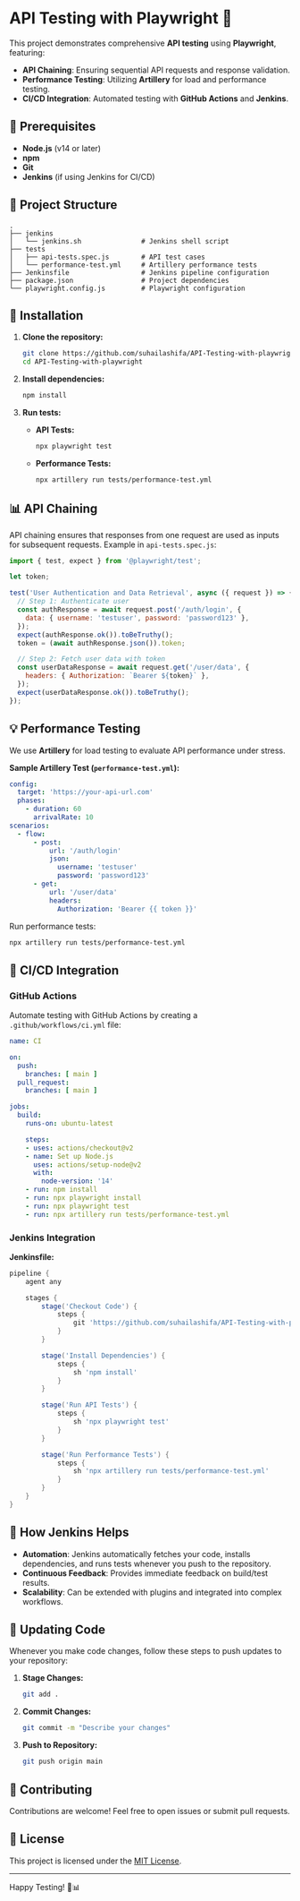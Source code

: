 # API Testing with Playwright 🚀

This project demonstrates comprehensive **API testing** using **Playwright**, featuring:

- **API Chaining**: Ensuring sequential API requests and response validation.
- **Performance Testing**: Utilizing **Artillery** for load and performance testing.
- **CI/CD Integration**: Automated testing with **GitHub Actions** and **Jenkins**.

## 🔧 Prerequisites

- **Node.js** (v14 or later)
- **npm**
- **Git**
- **Jenkins** (if using Jenkins for CI/CD)

## 📂 Project Structure

```plaintext
.
├── jenkins
│   └── jenkins.sh               # Jenkins shell script
├── tests
│   ├── api-tests.spec.js        # API test cases
│   └── performance-test.yml     # Artillery performance tests
├── Jenkinsfile                  # Jenkins pipeline configuration
├── package.json                 # Project dependencies
└── playwright.config.js         # Playwright configuration
```

## 🔄 Installation

1. **Clone the repository:**

   ```bash
   git clone https://github.com/suhailashifa/API-Testing-with-playwright.git
   cd API-Testing-with-playwright
   ```

2. **Install dependencies:**

   ```bash
   npm install
   ```

3. **Run tests:**

   - **API Tests:**
     ```bash
     npx playwright test
     ```
   - **Performance Tests:**
     ```bash
     npx artillery run tests/performance-test.yml
     ```

## 📊 API Chaining

API chaining ensures that responses from one request are used as inputs for subsequent requests. Example in `api-tests.spec.js`:

```javascript
import { test, expect } from '@playwright/test';

let token;

test('User Authentication and Data Retrieval', async ({ request }) => {
  // Step 1: Authenticate user
  const authResponse = await request.post('/auth/login', {
    data: { username: 'testuser', password: 'password123' },
  });
  expect(authResponse.ok()).toBeTruthy();
  token = (await authResponse.json()).token;

  // Step 2: Fetch user data with token
  const userDataResponse = await request.get('/user/data', {
    headers: { Authorization: `Bearer ${token}` },
  });
  expect(userDataResponse.ok()).toBeTruthy();
});
```

## 💡 Performance Testing

We use **Artillery** for load testing to evaluate API performance under stress.

**Sample Artillery Test (`performance-test.yml`):**

```yaml
config:
  target: 'https://your-api-url.com'
  phases:
    - duration: 60
      arrivalRate: 10
scenarios:
  - flow:
      - post:
          url: '/auth/login'
          json:
            username: 'testuser'
            password: 'password123'
      - get:
          url: '/user/data'
          headers:
            Authorization: 'Bearer {{ token }}'
```

Run performance tests:

```bash
npx artillery run tests/performance-test.yml
```

## 🚀 CI/CD Integration

### GitHub Actions

Automate testing with GitHub Actions by creating a `.github/workflows/ci.yml` file:

```yaml
name: CI

on:
  push:
    branches: [ main ]
  pull_request:
    branches: [ main ]

jobs:
  build:
    runs-on: ubuntu-latest

    steps:
    - uses: actions/checkout@v2
    - name: Set up Node.js
      uses: actions/setup-node@v2
      with:
        node-version: '14'
    - run: npm install
    - run: npx playwright install
    - run: npx playwright test
    - run: npx artillery run tests/performance-test.yml
```

### Jenkins Integration

**Jenkinsfile:**

```groovy
pipeline {
    agent any

    stages {
        stage('Checkout Code') {
            steps {
                git 'https://github.com/suhailashifa/API-Testing-with-playwright'
            }
        }

        stage('Install Dependencies') {
            steps {
                sh 'npm install'
            }
        }

        stage('Run API Tests') {
            steps {
                sh 'npx playwright test'
            }
        }

        stage('Run Performance Tests') {
            steps {
                sh 'npx artillery run tests/performance-test.yml'
            }
        }
    }
}
```

## 🚀 How Jenkins Helps

- **Automation**: Jenkins automatically fetches your code, installs dependencies, and runs tests whenever you push to the repository.
- **Continuous Feedback**: Provides immediate feedback on build/test results.
- **Scalability**: Can be extended with plugins and integrated into complex workflows.

## 📅 Updating Code

Whenever you make code changes, follow these steps to push updates to your repository:

1. **Stage Changes:**
   ```bash
   git add .
   ```
2. **Commit Changes:**
   ```bash
   git commit -m "Describe your changes"
   ```
3. **Push to Repository:**
   ```bash
   git push origin main
   ```

## 🌟 Contributing

Contributions are welcome! Feel free to open issues or submit pull requests.

## 💪 License

This project is licensed under the [MIT License](LICENSE).

---

Happy Testing! 🚀📊

